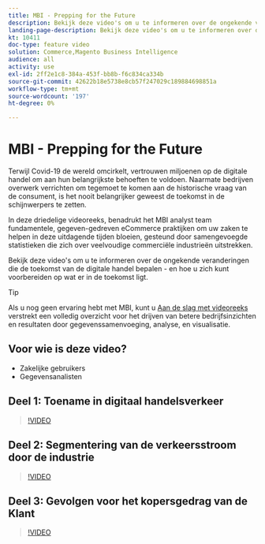 ```yaml
---
title: MBI - Prepping for the Future
description: Bekijk deze video's om u te informeren over de ongekende veranderingen die de toekomst van de digitale handel bepalen.
landing-page-description: Bekijk deze video's om u te informeren over de ongekende veranderingen die de toekomst van de digitale handel bepalen.
kt: 10411
doc-type: feature video
solution: Commerce,Magento Business Intelligence
audience: all
activity: use
exl-id: 2ff2e1c8-384a-453f-bb8b-f6c834ca334b
source-git-commit: 42622b18e5738e8cb57f247029c189884698851a
workflow-type: tm+mt
source-wordcount: '197'
ht-degree: 0%

---
```


# MBI - Prepping for the Future

Terwijl Covid-19 de wereld omcirkelt, vertrouwen miljoenen op de digitale handel om aan hun belangrijkste behoeften te voldoen. Naarmate bedrijven overwerk verrichten om tegemoet te komen aan de historische vraag van de consument, is het nooit belangrijker geweest de toekomst in de schijnwerpers te zetten.

In deze driedelige videoreeks, benadrukt het MBI analyst team fundamentele, gegeven-gedreven eCommerce praktijken om uw zaken te helpen in deze uitdagende tijden bloeien, gesteund door samengevoegde statistieken die zich over veelvoudige commerciële industrieën uitstrekken.

Bekijk deze video&#39;s om u te informeren over de ongekende veranderingen die de toekomst van de digitale handel bepalen - en hoe u zich kunt voorbereiden op wat er in de toekomst ligt.

>[!TIP]
>
>Als u nog geen ervaring hebt met MBI, kunt u [Aan de slag met videoreeks](1-overview.md) verstrekt een volledig overzicht voor het drijven van betere bedrijfsinzichten en resultaten door gegevenssamenvoeging, analyse, en visualisatie.

## Voor wie is deze video?

- Zakelijke gebruikers
- Gegevensanalisten

## Deel 1: Toename in digitaal handelsverkeer

>[!VIDEO](https://video.tv.adobe.com/v/342498?quality=12&learn=on)

## Deel 2: Segmentering van de verkeersstroom door de industrie

>[!VIDEO](https://video.tv.adobe.com/v/342499?quality=12&learn=on)

## Deel 3: Gevolgen voor het kopersgedrag van de Klant

>[!VIDEO](https://video.tv.adobe.com/v/342500?quality=12&learn=on)
